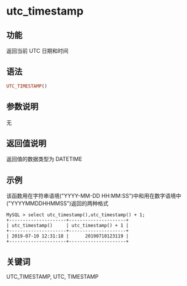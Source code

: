 # utc_timestamp

## 功能

返回当前 UTC 日期和时间

## 语法

```Haskell
UTC_TIMESTAMP()
```

## 参数说明

无

## 返回值说明

返回值的数据类型为 DATETIME

## 示例

该函数用在字符串语境("YYYY-MM-DD HH:MM:SS")中和用在数字语境中("YYYYMMDDHHMMSS")返回的两种格式

```Plain Text
MySQL > select utc_timestamp(),utc_timestamp() + 1;
+---------------------+---------------------+
| utc_timestamp()     | utc_timestamp() + 1 |
+---------------------+---------------------+
| 2019-07-10 12:31:18 |      20190710123119 |
+---------------------+---------------------+
```

## 关键词

UTC_TIMESTAMP, UTC, TIMESTAMP
